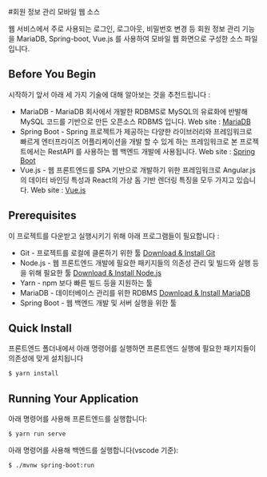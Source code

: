 #회원 정보 관리 모바일 웹 소스

웹 서비스에서 주로 사용되는 로그인, 로그아웃, 비밀번호 변경 등
회원 정보 관리 기능을 MariaDB, Spring-boot, Vue.js 를 사용하여
모바일 웹 화면으로 구성한 소스 파일입니다.

## Before You Begin
시작하기 앞서 아래 세 가지 기술에 대해 알아보는 것을 추천드립니다 :
* MariaDB - MariaDB 회사에서 개발한 RDBMS로 MySQL의 유료화에 반발해 MySQL 코드를 기반으로 만든 오픈소스 RDBMS 입니다.
Web site : [MariaDB](https://mariadb.org/)
* Spring Boot - Spring 프로젝트가 제공하는 다양한 라이브러리와 프레임워크로 빠르게 엔터프라이즈 어플리케이션을 개발 할 수 있게 하는 프레임워크로 본 프로젝트에서는 RestAPI 를 사용하는 웹 백엔드 개발에 사용됩니다.
Web site : [Spring Boot](https://spring.io/projects/spring-boot)
* Vue.js - 웹 프론트엔드를 SPA 기반으로 개발하기 위한 프레임워크로 Angular.js의 데이터 바인딩 특성과 React의 가상 돔 기반 렌더링 특징을 모두 가지고 있습니다.
Web site : [Vue.js](https://vuejs.org/)


## Prerequisites
이 프로젝트를 다운받고 실행시키기 위해 아래 프로그램들이 필요합니다 :
* Git - 프로젝트를 로컬에 클론하기 위한 툴
[Download & Install Git](https://git-scm.com/downloads)
* Node.js - 웹 프론트엔드 개발에 필요한 패키지들의 의존성 관리 및 빌드와 실행 등을 위해 필요한 툴
[Download & Install Node.js](https://nodejs.org/en/download/)
* Yarn - npm 보다 빠른 빌드 등을 지원하는 툴
* MariaDB - 데이터베이스 관리를 위한 RDBMS
[Download & Install MariaDB](https://mariadb.org/download/)
* Spring Boot - 웹 백엔드 개발 및 서버 실행을 위한 툴


## Quick Install
프론트엔드 폴더내에서 아래 명령어를 실행하면 프론트엔드 실행에 필요한 패키지들이 의존성에 맞게 설치됩니다

```bash
$ yarn install
```

## Running Your Application

아래 명령어를 사용해 프론트엔드를 실행합니다:

```bash
$ yarn run serve
```
아래 명령어를 사용해 백엔드를 실행합니다(vscode 기준):

```bash
$ ./mvnw spring-boot:run
```